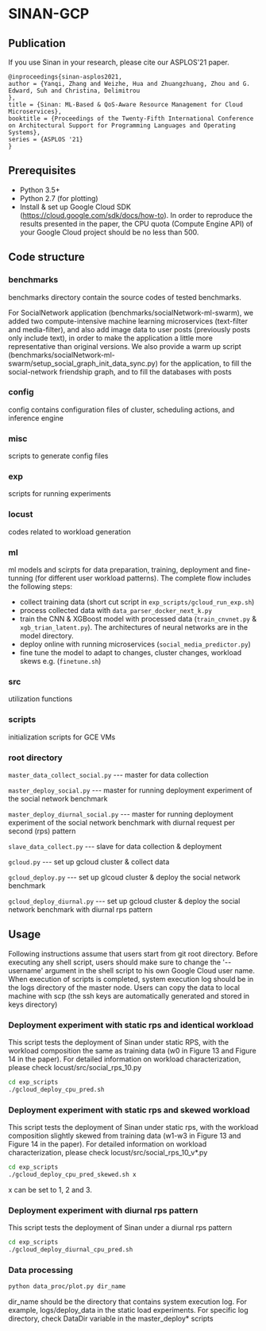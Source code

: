 # SINAN-GCP

## Publication
If you use Sinan in your research, please cite our ASPLOS'21 paper.
```
@inproceedings{sinan-asplos2021,
author = {Yanqi, Zhang and Weizhe, Hua and Zhuangzhuang, Zhou and G. Edward, Suh and Christina, Delimitrou
},
title = {Sinan: ML-Based & QoS-Aware Resource Management for Cloud Microservices},
booktitle = {Proceedings of the Twenty-Fifth International Conference on Architectural Support for Programming Languages and Operating Systems},
series = {ASPLOS '21}
}
```

## Prerequisites
- Python 3.5+
- Python 2.7 (for plotting)
- Install & set up Google Cloud SDK (https://cloud.google.com/sdk/docs/how-to). In order to reproduce the results presented in the paper, the CPU quota (Compute Engine API) of your Google Cloud project should be no less than 500.

## Code structure
### benchmarks 
benchmarks directory contain the source codes of tested benchmarks. 

For SocialNetwork application (benchmarks/socialNetwork-ml-swarm), we added two compute-intensive machine learning microservices (text-filter and media-filter), and also add image data to user posts (previously posts only include text), in order to make the application a little more representative than original versions. We also provide a warm up script (benchmarks/socialNetwork-ml-swarm/setup_social_graph_init_data_sync.py) for the application, to fill the social-network friendship graph, and to fill the databases with posts

### config
config contains configuration files of cluster, scheduling actions, and inference engine

### misc
scripts to generate config files

### exp
scripts for running experiments

### locust
codes related to workload generation

### ml
ml models and scirpts for data preparation, training, deployment and fine-tunning (for different user workload patterns). The complete flow includes the following steps: 
- collect training data (short cut script in `exp_scripts/gcloud_run_exp.sh`)
- process collected data with `data_parser_docker_next_k.py`
- train the CNN & XGBoost model with processed data (`train_cnvnet.py` & `xgb_trian_latent.py`). The architectures of neural networks are in the model directory.
- deploy online with running microservices (`social_media_predictor.py`)
- fine tune the model to adapt to changes, cluster changes, workload skews e.g. (`finetune.sh`)

### src
utilization functions

### scripts
initialization scripts for GCE VMs

### root directory
`master_data_collect_social.py`  --- master for data collection

`master_deploy_social.py`  --- master for running deployment experiment of the social network benchmark

`master_deploy_diurnal_social.py` --- master for running deployment experiment of the social network benchmark with diurnal request per second (rps) pattern

`slave_data_collect.py` --- slave for data collection & deployment

`gcloud.py` --- set up gcloud cluster & collect data

`gcloud_deploy.py` --- set up glcoud cluster & deploy the social network benchmark

`gcloud_deploy_diurnal.py` --- set up gcloud cluster & deploy the social network benchmark with diurnal rps pattern

## Usage
Following instructions assume that users start from git root directory. Before executing any shell script, users should make sure to change the '--username' argument in the shell script to his own Google Cloud user name. When execution of scripts is completed, system execution log should be in the logs directory of the master node. Users can copy the data to local machine with scp (the ssh keys are automatically generated and stored in keys directory)

### Deployment experiment with static rps and identical workload
This script tests the deployment of Sinan under static RPS, with the workload composition the same as training data (w0 in Figure 13 and Figure 14 in the paper). For detailed information on workload characterization, please check locust/src/social_rps_10.py
```bash
cd exp_scripts
./gcloud_deploy_cpu_pred.sh
```

### Deployment experiment with static rps and skewed workload
This script tests the deployment of Sinan under static rps, with the workload composition slightly skewed from training data (w1-w3 in Figure 13 and Figure 14 in the paper). For detailed information on workload characterization, please check locust/src/social_rps_10_v*.py
```bash
cd exp_scripts
./gcloud_deploy_cpu_pred_skewed.sh x
```
x can be set to 1, 2 and 3.

### Deployment experiment with diurnal rps pattern
This script tests the deployment of Sinan under a diurnal rps pattern
```bash
cd exp_scripts
./gcloud_deploy_diurnal_cpu_pred.sh
```

### Data processing
```bash
python data_proc/plot.py dir_name
```
dir_name should be the directory that contains system execution log. For example, logs/deploy_data in the static load experiments. For specific log directory, check DataDir variable in the master_deploy* scripts

